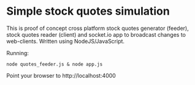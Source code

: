 Simple stock quotes simulation
==============================

This is proof of concept cross platform stock quotes generator (feeder),
stock quotes reader (client) and socket.io app to broadcast changes to
web-clients. Written using NodeJS/JavaScript.

Running:

`node quotes_feeder.js & node app.js`

Point your browser to http://localhost:4000
